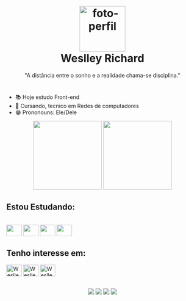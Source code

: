 <h1 align="center">
  <br>
  <img src="https://github.com/weslleyrichardi/Projeto-Networking/blob/main/style/avatar.png" alt="foto-perfil" width="120"/>
  <br>
  Weslley Richard
  <br>
</h1>
<p align="center">"A distância entre o sonho e a realidade chama-se disciplina."</p>
<h1></h1>

<!-- Aperta windowns + . -->
- 📚 Hoje estudo Front-end
- 📖 Cursando, tecnico em Redes de computadores
- 😁 Prononouns: Ele/Dele

<div align="center">
  <img height="180em" src="https://github-readme-stats.vercel.app/api?username=weslleyrichardi&show_icons=true&theme=radical"/>
  <img height="180em" src="https://github-readme-stats.vercel.app/api/top-langs/?username=weslleyrichardi&layout=compact&theme=radical">
</div>

## Estou Estudando:
<div style="display: inline_block;"><br>
  <img  height="30" width="40" src="https://cdn.jsdelivr.net/gh/devicons/devicon/icons/html5/html5-original.svg" />
  <img  height="30" width="40" src="https://cdn.jsdelivr.net/gh/devicons/devicon/icons/css3/css3-original.svg"/>
  <img  height="30" width="40" src="https://cdn.jsdelivr.net/gh/devicons/devicon/icons/javascript/javascript-original.svg"/>
  <img  height="30" width="40" src="https://cdn.jsdelivr.net/gh/devicons/devicon/icons/python/python-original.svg" />
</div>

## Tenho interesse em:
<div>
  <img alt="Weslley-ts" height="30" width="40" src="https://cdn.jsdelivr.net/gh/devicons/devicon/icons/typescript/typescript-original.svg" />
  <img alt="Weslley-njs" height="30" width="40" src="https://cdn.jsdelivr.net/gh/devicons/devicon/icons/nodejs/nodejs-original.svg" />
  <img alt="Weslley-react" height="30" width="40" src="https://cdn.jsdelivr.net/gh/devicons/devicon/icons/react/react-original.svg" />
</div>

## 
<div align="center">
  <a href="https://instagram.com/dev.weslleyrichard" target="_blank"><img src="https://img.shields.io/badge/Instagram-E4405F?style=for-the-badge&logo=instagram&logoColor=white"/></a>
  <a href="https://www.linkedin.com/in/weslley-richard/" target="_blank"><img src="https://img.shields.io/badge/LinkedIn-0077B5?style=for-the-badge&logo=linkedin&logoColor=white"/></a>
  <a href="https://discord.gg/Hm47gvEpQQ" target="_blank"><img src="https://img.shields.io/badge/Discord-7289DA?style=for-the-badge&logo=discord&logoColor=white"/></a>
  <a href="https://www.youtube.com/@level_2." target="_blank"><img src="https://img.shields.io/badge/YouTube-FF0000?style=for-the-badge&logo=youtube&logoColor=white"/></a>
</div>
